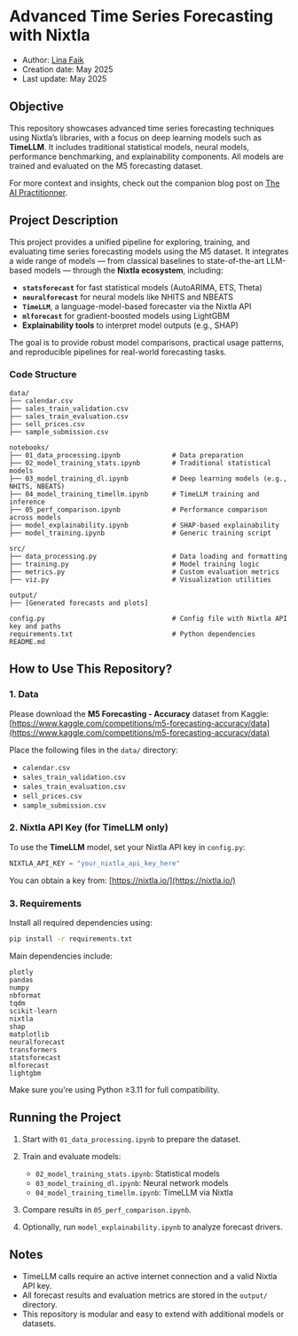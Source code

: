 # Advanced Time Series Forecasting with Nixtla

* Author: [Lina Faik](https://www.linkedin.com/in/lina-faik/)
* Creation date: May 2025
* Last update: May 2025

## Objective

This repository showcases advanced time series forecasting techniques using Nixtla’s libraries, with a focus on deep learning models such as **TimeLLM**. It includes traditional statistical models, neural models, performance benchmarking, and explainability components. All models are trained and evaluated on the M5 forecasting dataset.

For more context and insights, check out the companion blog post on [The AI Practitionner](https://aipractitioner.substack.com/).

## Project Description

This project provides a unified pipeline for exploring, training, and evaluating time series forecasting models using the M5 dataset. It integrates a wide range of models — from classical baselines to state-of-the-art LLM-based models — through the **Nixtla ecosystem**, including:

* **`statsforecast`** for fast statistical models (AutoARIMA, ETS, Theta)
* **`neuralforecast`** for neural models like NHITS and NBEATS
* **`TimeLLM`**, a language-model-based forecaster via the Nixtla API
* **`mlforecast`** for gradient-boosted models using LightGBM
* **Explainability tools** to interpret model outputs (e.g., SHAP)

The goal is to provide robust model comparisons, practical usage patterns, and reproducible pipelines for real-world forecasting tasks.

### Code Structure

```
data/
├── calendar.csv
├── sales_train_validation.csv
├── sales_train_evaluation.csv
├── sell_prices.csv
├── sample_submission.csv

notebooks/
├── 01_data_processing.ipynb             # Data preparation
├── 02_model_training_stats.ipynb        # Traditional statistical models
├── 03_model_training_dl.ipynb           # Deep learning models (e.g., NHITS, NBEATS)
├── 04_model_training_timellm.ipynb      # TimeLLM training and inference
├── 05_perf_comparison.ipynb             # Performance comparison across models
├── model_explainability.ipynb           # SHAP-based explainability
├── model_training.ipynb                 # Generic training script

src/
├── data_processing.py                   # Data loading and formatting
├── training.py                          # Model training logic
├── metrics.py                           # Custom evaluation metrics
├── viz.py                               # Visualization utilities

output/
├── [Generated forecasts and plots]

config.py                                # Config file with Nixtla API key and paths
requirements.txt                         # Python dependencies
README.md
```

## How to Use This Repository?

### 1. Data

Please download the **M5 Forecasting - Accuracy** dataset from Kaggle:
[https://www.kaggle.com/competitions/m5-forecasting-accuracy/data](https://www.kaggle.com/competitions/m5-forecasting-accuracy/data)

Place the following files in the `data/` directory:

* `calendar.csv`
* `sales_train_validation.csv`
* `sales_train_evaluation.csv`
* `sell_prices.csv`
* `sample_submission.csv`

### 2. Nixtla API Key (for TimeLLM only)

To use the **TimeLLM** model, set your Nixtla API key in `config.py`:

```python
NIXTLA_API_KEY = "your_nixtla_api_key_here"
```

You can obtain a key from: [https://nixtla.io/](https://nixtla.io/)

### 3. Requirements

Install all required dependencies using:

```bash
pip install -r requirements.txt
```

Main dependencies include:

```
plotly
pandas
numpy
nbformat
tqdm
scikit-learn
nixtla
shap
matplotlib
neuralforecast
transformers
statsforecast
mlforecast
lightgbm
```

Make sure you're using Python ≥3.11 for full compatibility.

## Running the Project

1. Start with `01_data_processing.ipynb` to prepare the dataset.
2. Train and evaluate models:

   * `02_model_training_stats.ipynb`: Statistical models
   * `03_model_training_dl.ipynb`: Neural network models
   * `04_model_training_timellm.ipynb`: TimeLLM via Nixtla
3. Compare results in `05_perf_comparison.ipynb`.
4. Optionally, run `model_explainability.ipynb` to analyze forecast drivers.

## Notes

* TimeLLM calls require an active internet connection and a valid Nixtla API key.
* All forecast results and evaluation metrics are stored in the `output/` directory.
* This repository is modular and easy to extend with additional models or datasets.